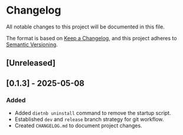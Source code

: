 # Changelog

All notable changes to this project will be documented in this file.

The format is based on [Keep a Changelog](https://keepachangelog.com/en/1.0.0/),
and this project adheres to [Semantic Versioning](https://semver.org/spec/v2.0.0.html).

## [Unreleased]

## [0.1.3] - 2025-05-08 
### Added
- Added `dietnb uninstall` command to remove the startup script.
- Established `dev` and `release` branch strategy for git workflow.
- Created `CHANGELOG.md` to document project changes.